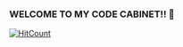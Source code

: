 ### WELCOME TO MY CODE CABINET!! 👋

[![HitCount](http://hits.dwyl.com/D4N18L/D4N18L.svg)](http://hits.dwyl.com/D4N18L/D4N18L)

<!--
**D4N18L/D4N18L** is a ✨ _special_ ✨ repository because its `README.md` (this file) appears on your GitHub profile.

WHO AM I:

- 🔭 I’m currently a 3rd Year UnderGraduate studying Compute Science

- 👯 I’m looking to add a lot more projects in the coming weeks that shows the field I want to work in.

WHAT WILL THESE PROJECTS BE ABOUT

- ⚡ These projects will be mainly Development based ie. Web , Mobile and Games

- 💬 These Projects will be split across 3 tiers:


  Silver Level: These will be simple and straightforward projects that will  get the Github running
  
  
  Gold Level: These projects will be much more complex a take reasonable bit of time to complete
  
  
 Platinum Level:These projects will be the most difficult and will be used to show my range and capabilities when working on a long term-project.
  
  
  
- 📫 How to reach me: Email: Danieladdo0909@gmail.com

Thanks for Reading!!!

